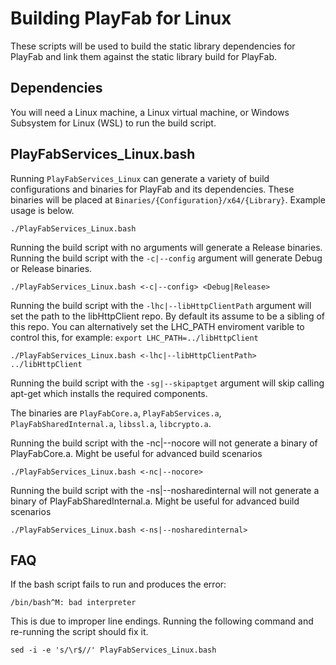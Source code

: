 # Building PlayFab for Linux

These scripts will be used to build the static library dependencies for PlayFab and link them against the static library build for PlayFab.

## Dependencies

You will need a Linux machine, a Linux virtual machine, or Windows Subsystem for Linux (WSL) to run the build script.

## PlayFabServices_Linux.bash

Running `PlayFabServices_Linux` can generate a variety of build configurations and binaries for PlayFab and its dependencies. These binaries will be placed at `Binaries/{Configuration}/x64/{Library}`. Example usage is below.

```
./PlayFabServices_Linux.bash
```

Running the build script with no arguments will generate a Release binaries.
Running the build script with the `-c|--config` argument will generate Debug or Release binaries.

```
./PlayFabServices_Linux.bash <-c|--config> <Debug|Release>
```

Running the build script with the `-lhc|--libHttpClientPath` argument will set the path to the libHttpClient repo.  By default its assume to be a sibling of this repo.  You can alternatively set the LHC_PATH enviroment varible to control this, for example: `export LHC_PATH=../libHttpClient`

```
./PlayFabServices_Linux.bash <-lhc|--libHttpClientPath> ../libHttpClient
```

Running the build script with the `-sg|--skipaptget` argument will skip calling apt-get which installs the required components.

The binaries are `PlayFabCore.a`, `PlayFabServices.a`, `PlayFabSharedInternal.a`, `libssl.a`, `libcrypto.a`.

Running the build script with the -nc|--nocore will not generate a binary of PlayFabCore.a.  Might be useful for advanced build scenarios

```
./PlayFabServices_Linux.bash <-nc|--nocore>
```

Running the build script with the -ns|--nosharedinternal will not generate a binary of PlayFabSharedInternal.a.  Might be useful for advanced build scenarios

```
./PlayFabServices_Linux.bash <-ns|--nosharedinternal>
```

## FAQ

If the bash script fails to run and produces the error:
```
/bin/bash^M: bad interpreter
```
This is due to improper line endings.  Running the following command and re-running the script should fix it.
```
sed -i -e 's/\r$//' PlayFabServices_Linux.bash
```

